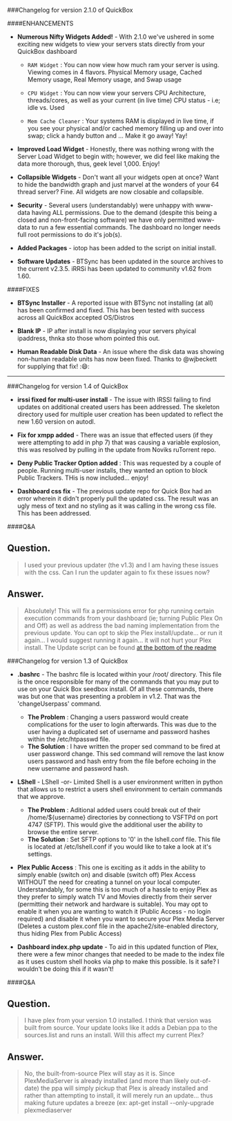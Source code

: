 ###Changelog for version 2.1.0 of QuickBox

####ENHANCEMENTS

  * __Numerous Nifty Widgets Added!__ - With 2.1.0 we've ushered in some exciting new widgets to view your servers stats directly from your QuickBox dashboard

    * ``RAM Widget`` : You can now view how much ram your server is using. Viewing comes in 4 flavors. Physical Memory usage, Cached Memory usage, Real Memory usage, and Swap usage

    * ``CPU Widget`` : You can now view your servers CPU Architecture, threads/cores, as well as your current (in live time) CPU status - i.e; idle vs. Used

    * ``Mem Cache Cleaner`` : Your systems RAM is displayed in live time, if you see your physical and/or cached memory filling up and over into swap; click a handy button and ... Make it go away! Yay!

  * __Improved Load Widget__ - Honestly, there was nothing wrong with the Server Load Widget to begin with; however, we did feel like making the data more thorough, thus, geek level 1,000. Enjoy!

  * __Collapsible Widgets__  - Don't want all your widgets open at once? Want to hide the bandwidth graph and just marvel at the wonders of your 64 thread server? Fine. All widgets are now closable and collapsible.

  * __Security__ - Several users (understandably) were unhappy with www-data having ALL permissions. Due to the demand (despite this being a closed and non-front-facing software) we have only permitted www-data to run a few essential commands. The dashboard no longer needs full root permissions to do it's job(s).

  * __Added Packages__ - iotop has been added to the script on initial install.

  * __Software Updates__ - BTSync has been updated in the source archives to the current v2.3.5. iRRSi has been updated to community v1.62 from 1.60.

####FIXES

  * __BTSync Installer__ - A reported issue with BTSync not installing (at all) has been confirmed and fixed. This has been tested with success across all QuickBox accepted OS/Distros

  * __Blank IP__ - IP after install is now displaying your servers phyical ipaddress, thnka sto those whom pointed this out.

  * __Human Readable Disk Data__ - An issue where the disk data was showing non-human readable units has now been fixed. Thanks to @wjbeckett for supplying that fix! ::smile::



---


###Changelog for version 1.4 of QuickBox

  * __irssi fixed for multi-user install__ - The issue with IRSSI failing to find updates on additional created users has been addressed. The skeleton directory used for multiple user creation has been updated to reflect the new 1.60 version on autodl.

  * __Fix for xmpp added__ - There was an issue that effected users (if they were attempting to add in php 7) that was causing a variable explosion, this was resolved by pulling in the update from Noviks ruTorrent repo.

  * __Deny Public Tracker Option added__  : This was requested by a couple of people. Running multi-user installs, they wanted an option to block Public Trackers. THis is now included... enjoy!

  * __Dashboard css fix__ - The previous update repo for Quick Box had an error wherein it didn't properly pull the updated css. The result was an ugly mess of text and no styling as it was calling in the wrong css file. This has been addressed.

####Q&A

  Question.
  ---
  >I used your previous updater (the v1.3) and I am having these issues with the css. Can I run the updater again to fix these issues now?

  Answer.
  ---
  >Absolutely! This will fix a permissions error for php running certain execution commands from your dashboard (ie; turning Public Plex On and Off) as well as address the bad naming implementation from the previous update. You can opt to skip the Plex install/update... or run it again... I would suggest running it again... it will not hurt your Plex install. The Update script can be found [at the bottom of the readme](https://github.com/JMSDOnline/quick-box#update-to-quick-box-version-13)


###Changelog for version 1.3 of QuickBox

  * __.bashrc__ - The bashrc file is located within your /root/ directory. This file is the once responsible for many of the commands that you may put to use on your Quick Box seedbox install. Of all these commands, there was but one that was presenting a problem in v1.2. That was the 'changeUserpass' command.
    * __The Problem__   : Changing a users password would create complications for the user to login afterwards. This was due to the user having a duplicated set of username and password hashes within the /etc/htpasswd file.
    * __The Solution__  : I have written the proper sed command to be fired at user password change. This sed command will remove the last know users password and hash entry from the file before echoing in the new username and password hash.

  * __LShell__ - LShell -or- Limited Shell is a user environment written in python that allows us to restrict a users shell environment to certain commands that we approve.
    * __The Problem__   : Aditional added users could break out of their /home/${username} directories by connectiong to VSFTPd on port 4747 (SFTP). This would give the additional user the ability to browse the entire server.
    * __The Solution__  : Set SFTP options to '0' in the lshell.conf file. This file is located at /etc/lshell.conf if you would like to take a look at it's settings.

  * __Plex Public Access__  : This one is exciting as it adds in the ability to simply enable (switch on) and disable (switch off) Plex Access WITHOUT the need for creating a tunnel on your local computer. Understandably, for some this is too much of a hassle to enjoy Plex as they prefer to simply watch TV and Movies directly from their server (permitting their network and hardware is suitable). You may opt to enable it when you are wanting to watch it (Public Access - no login required) and disable it when you want to secure your Plex Media Server (Deletes a custom plex.conf file in the apache2/site-enabled directory, thus hiding Plex from Public Access)

  * __Dashboard index.php update__ - To aid in this updated function of Plex, there were a few minor changes that needed to be made to the index file as it uses custom shell hooks via php to make this possible. Is it safe? I wouldn't be doing this if it wasn't!

####Q&A

  Question.
  ---
  >I have plex from your version 1.0 installed. I think that version was built from source. Your update looks like it adds a Debian ppa to the sources.list and runs an install. Will this affect my current Plex?

  Answer.
  ---
  >No, the built-from-source Plex will stay as it is. Since PlexMediaServer is already installed (and more than likely out-of-date) the ppa will simply pickup that Plex is already installed and rather than attempting to install, it will merely run an update... thus making future updates a breeze (ex: apt-get install --only-upgrade plexmediaserver
